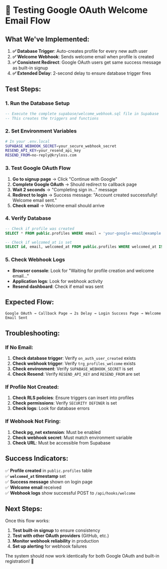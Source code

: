 # 🧪 Testing Google OAuth Welcome Email Flow

## **What We've Implemented:**

1. **✅ Database Trigger**: Auto-creates profile for every new auth user
2. **✅ Welcome Webhook**: Sends welcome email when profile is created  
3. **✅ Consistent Redirect**: Google OAuth users get same success message as built-in signup
4. **✅ Extended Delay**: 2-second delay to ensure database trigger fires

## **Test Steps:**

### **1. Run the Database Setup**
```sql
-- Execute the complete supabase/welcome_webhook.sql file in Supabase
-- This creates the triggers and functions
```

### **2. Set Environment Variables**
```bash
# In your .env.local
SUPABASE_WEBHOOK_SECRET=your_secure_webhook_secret
RESEND_API_KEY=your_resend_api_key
RESEND_FROM=no-reply@kryloss.com
```

### **3. Test Google OAuth Flow**
1. **Go to signup page** → Click "Continue with Google"
2. **Complete Google OAuth** → Should redirect to callback page
3. **Wait 2 seconds** → "Completing sign in..." message
4. **Redirect to login** → Success message: "Account created successfully! Welcome email sent."
5. **Check email** → Welcome email should arrive

### **4. Verify Database**
```sql
-- Check if profile was created
SELECT * FROM public.profiles WHERE email = 'your-google-email@example.com';

-- Check if welcomed_at is set
SELECT id, email, welcomed_at FROM public.profiles WHERE welcomed_at IS NOT NULL;
```

### **5. Check Webhook Logs**
- **Browser console**: Look for "Waiting for profile creation and welcome email..."
- **Application logs**: Look for webhook activity
- **Resend dashboard**: Check if email was sent

## **Expected Flow:**

```
Google OAuth → Callback Page → 2s Delay → Login Success Page → Welcome Email Sent
```

## **Troubleshooting:**

### **If No Email:**
1. **Check database trigger**: Verify `on_auth_user_created` exists
2. **Check webhook trigger**: Verify `trg_profiles_welcome` exists  
3. **Check environment**: Verify `SUPABASE_WEBHOOK_SECRET` is set
4. **Check Resend**: Verify `RESEND_API_KEY` and `RESEND_FROM` are set

### **If Profile Not Created:**
1. **Check RLS policies**: Ensure triggers can insert into profiles
2. **Check permissions**: Verify `SECURITY DEFINER` is set
3. **Check logs**: Look for database errors

### **If Webhook Not Firing:**
1. **Check pg_net extension**: Must be enabled
2. **Check webhook secret**: Must match environment variable
3. **Check URL**: Must be accessible from Supabase

## **Success Indicators:**

✅ **Profile created** in `public.profiles` table  
✅ **`welcomed_at` timestamp** set  
✅ **Success message** shown on login page  
✅ **Welcome email** received  
✅ **Webhook logs** show successful POST to `/api/hooks/welcome`  

## **Next Steps:**

Once this flow works:
1. **Test built-in signup** to ensure consistency
2. **Test with other OAuth providers** (GitHub, etc.)
3. **Monitor webhook reliability** in production
4. **Set up alerting** for webhook failures

The system should now work identically for both Google OAuth and built-in registration! 🎉

